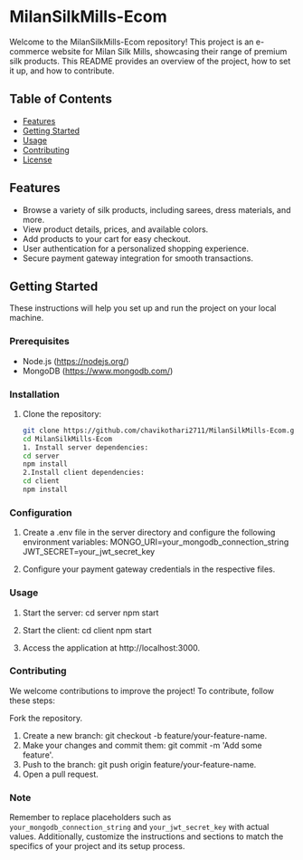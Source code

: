 # MilanSilkMills-Ecom

Welcome to the MilanSilkMills-Ecom repository! This project is an e-commerce website for Milan Silk Mills, showcasing their range of premium silk products. This README provides an overview of the project, how to set it up, and how to contribute.

## Table of Contents

- [Features](#features)
- [Getting Started](#getting-started)
- [Usage](#usage)
- [Contributing](#contributing)
- [License](#license)

## Features

- Browse a variety of silk products, including sarees, dress materials, and more.
- View product details, prices, and available colors.
- Add products to your cart for easy checkout.
- User authentication for a personalized shopping experience.
- Secure payment gateway integration for smooth transactions.

## Getting Started

These instructions will help you set up and run the project on your local machine.

### Prerequisites

- Node.js (https://nodejs.org/)
- MongoDB (https://www.mongodb.com/)

### Installation

1. Clone the repository:
   ```sh
   git clone https://github.com/chavikothari2711/MilanSilkMills-Ecom.git
   cd MilanSilkMills-Ecom
   1. Install server dependencies:
   cd server
   npm install
   2.Install client dependencies:
   cd client
   npm install

### Configuration
1. Create a .env file in the server directory and configure the following environment variables:
MONGO_URI=your_mongodb_connection_string
JWT_SECRET=your_jwt_secret_key

2. Configure your payment gateway credentials in the respective files.

### Usage
1. Start the server:
    cd server
    npm start

2. Start the client:
    cd client
    npm start

3. Access the application at http://localhost:3000.

### Contributing
We welcome contributions to improve the project! To contribute, follow these steps:

Fork the repository.
1. Create a new branch: git checkout -b feature/your-feature-name.
2. Make your changes and commit them: git commit -m 'Add some feature'.
3. Push to the branch: git push origin feature/your-feature-name.
4. Open a pull request.

### Note
Remember to replace placeholders such as `your_mongodb_connection_string` and `your_jwt_secret_key` with actual values. Additionally, customize the instructions and sections to match the specifics of your project and its setup process.

